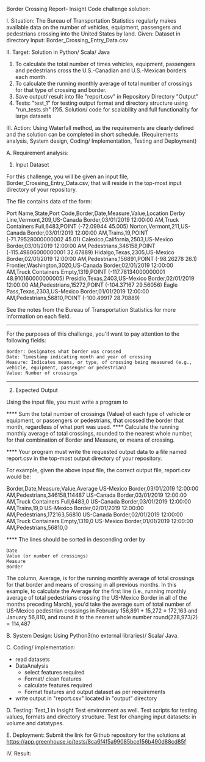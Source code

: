 Border Crossing Report- Insight Code challenge solution:

I. Situation:
The Bureau of Transportation Statistics regularly makes available data on the number of vehicles, equipment, passengers and pedestrians crossing into the United States by land.
    Given:
    Dataset in directory Input: Border_Crossing_Entry_Data.csv


II. Target:
Solution in Python/ Scala/ Java
1. To calculate the total number of times vehicles, equipment, passengers and pedestrians cross the U.S.-Canadian and U.S.-Mexican borders each month.
2. To calculate the running monthly average of total number of crossings for that type of crossing and border.
3. Save output/ result into file "report.csv" in Repository Directory "Output"
4. Tests: "test_1" for testing output format and directory structure using "run_tests.sh"
(?)5. Solution/ code for scalability and full functionality for large datasets


III. Action:
Using Waterfall method, as the requirements are clearly defined and the solution can be completed in short schedule.
(Requirements analysis, System design, Coding/ Implementation, Testing and Deployment)

A. Requirement analysis:

1. Input Dataset

For this challenge, you will be given an input file, Border_Crossing_Entry_Data.csv, that will reside in the top-most input directory of your repository.

The file contains data of the form:

Port Name,State,Port Code,Border,Date,Measure,Value,Location
Derby Line,Vermont,209,US-Canada Border,03/01/2019 12:00:00 AM,Truck Containers Full,6483,POINT (-72.09944 45.005)
Norton,Vermont,211,US-Canada Border,03/01/2019 12:00:00 AM,Trains,19,POINT (-71.79528000000002 45.01)
Calexico,California,2503,US-Mexico Border,03/01/2019 12:00:00 AM,Pedestrians,346158,POINT (-115.49806000000001 32.67889)
Hidalgo,Texas,2305,US-Mexico Border,02/01/2019 12:00:00 AM,Pedestrians,156891,POINT (-98.26278 26.1)
Frontier,Washington,3020,US-Canada Border,02/01/2019 12:00:00 AM,Truck Containers Empty,1319,POINT (-117.78134000000001 48.910160000000005)
Presidio,Texas,2403,US-Mexico Border,02/01/2019 12:00:00 AM,Pedestrians,15272,POINT (-104.37167 29.56056)
Eagle Pass,Texas,2303,US-Mexico Border,01/01/2019 12:00:00 AM,Pedestrians,56810,POINT (-100.49917 28.70889)

See the notes from the Bureau of Transportation Statistics for more information on each field.

****
For the purposes of this challenge, you'll want to pay attention to the following fields:

    Border: Designates what border was crossed
    Date: Timestamp indicating month and year of crossing
    Measure: Indicates means, or type, of crossing being measured (e.g., vehicle, equipment, passenger or pedestrian)
    Value: Number of crossings
****

2. Expected Output

Using the input file, you must write a program to

**** Sum the total number of crossings (Value) of each type of vehicle or equipment, or passengers or pedestrians, that crossed the border that month, regardless of what port was used.
**** Calculate the running monthly average of total crossings, rounded to the nearest whole number, for that combination of Border and Measure, or means of crossing.

**** Your program must write the requested output data to a file named report.csv in the top-most output directory of your repository.

For example, given the above input file, the correct output file, report.csv would be:

Border,Date,Measure,Value,Average
US-Mexico Border,03/01/2019 12:00:00 AM,Pedestrians,346158,114487
US-Canada Border,03/01/2019 12:00:00 AM,Truck Containers Full,6483,0
US-Canada Border,03/01/2019 12:00:00 AM,Trains,19,0
US-Mexico Border,02/01/2019 12:00:00 AM,Pedestrians,172163,56810
US-Canada Border,02/01/2019 12:00:00 AM,Truck Containers Empty,1319,0
US-Mexico Border,01/01/2019 12:00:00 AM,Pedestrians,56810,0

**** The lines should be sorted in descending order by

    Date
    Value (or number of crossings)
    Measure
    Border

The column, Average, is for the running monthly average of total crossings for that border and means of crossing in all previous months. In this example, to calculate the Average for the first line (i.e., running monthly average of total pedestrians crossing the US-Mexico Border in all of the months preceding March), you'd take the average sum of total number of US-Mexico pedestrian crossings in February 156,891 + 15,272 = 172,163 and January 56,810, and round it to the nearest whole number round(228,973/2) = 114,487


B. System Design: Using Python3(no external libraries)/ Scala/ Java.


C. Coding/ implementation:
* read datasets
* DataAnalysis
    * select features required
    * Format/ clean features
    * calculate features required
    * Format features and output dataset as per requirements
* write output in "report.csv" located in "output" directory


D. Testing:
Test_1 in Insight Test environment as well. Test scripts for testing values, formats and directory structure. Test for changing input datasets: in volume and datatypes.


E. Deployment: Submit the link for Github repository for the solutions at  https://app.greenhouse.io/tests/8ca6f4f5a99085bce156b490d88cd85f




IV. Result:

